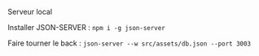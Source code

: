 Serveur local

Installer JSON-SERVER : `npm i -g json-server`

Faire tourner le back : `json-server --w src/assets/db.json --port 3003`